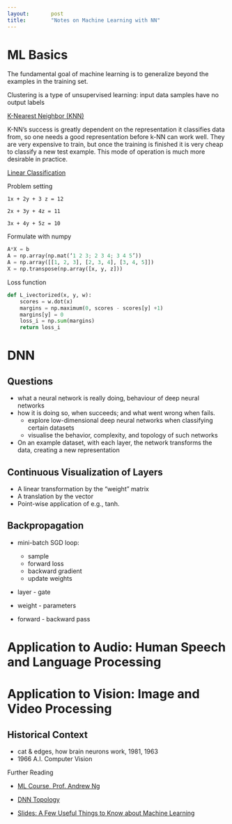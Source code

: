 ```yaml
---
layout:       post
title:        "Notes on Machine Learning with NN"
---
```


# ML Basics
The fundamental goal of machine learning is to generalize beyond the examples in the training set.

Clustering is a type of unsupervised learning: input data samples have no output labels

[K-Nearest Neighbor (KNN)](http://cs231n.github.io/classification/)

K-NN’s success is greatly dependent on the representation it classifies data from, so one needs a good representation before k-NN can work well.
They are very expensive to train, but once the training is finished it is very cheap to classify a new test example. This mode of operation is much more desirable in practice.

[Linear Classification]( http://cs231n.github.io/linear-classify/)

Problem setting

```
1x + 2y + 3 z = 12

2x + 3y + 4z = 11

3x + 4y + 5z = 10
```

Formulate with numpy

```python
A*X = b
A = np.array(np.mat(‘1 2 3; 2 3 4; 3 4 5’))
A = np.array([[1, 2, 3], [2, 3, 4], [3, 4, 5]])
X = np.transpose(np.array([x, y, z]))
```

Loss function

```python
def L_ivectorized(x, y, w):
    scores = w.dot(x)
    margins = np.maximum(0, scores - scores[y] +1)
    margins[y] = 0
    loss_i = np.sum(margins)
    return loss_i
```
 
# DNN
## Questions
* what a neural network is really doing, behaviour of deep neural networks
* how it is doing so, when succeeds; and what went wrong when fails.
  - explore low-dimensional deep neural networks when classifying certain datasets
  - visualise the behavior, complexity, and topology of such networks
* On an example dataset, with each layer, the network transforms the data, creating a new representation

## Continuous Visualization of Layers
* A linear transformation by the “weight” matrix
* A translation by the vector
* Point-wise application of e.g., tanh.

## Backpropagation

* mini-batch SGD loop:
  - sample
  - forward loss
  - backward gradient
  - update weights 

* layer - gate
* weight - parameters
* forward - backward pass

# Application to Audio: Human Speech and Language Processing


# Application to Vision: Image and Video Processing

## Historical Context
* cat & edges, how brain neurons work, 1981, 1963
* 1966 A.I. Computer Vision


<p class="lead">Further Reading</p>

* [ML Course, Prof. Andrew Ng](https://www.coursera.org/learn/machine-learning/home/welcome)

* [DNN Topology](http://colah.github.io/posts/2014-03-NN-Manifolds-Topology/)

* [Slides: A Few Useful Things to Know about Machine Learning](http://homes.cs.washington.edu/~pedrod/papers/cacm12.pdf)
